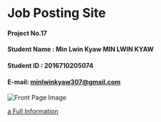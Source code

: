 # Job Posting Site

#### Project No.17
#### Student Name : Min Lwin Kyaw MIN LWIN KYAW
#### Student ID : 2016710205074
#### E-mail: minlwinkyaw307@gmail.com

![Front Page Image](https://res.cloudinary.com/minlwinkyaw/image/upload/v1593291479/minlwinkyaw/Job_posting_site/2_lhy84r.png)

[a Full Information](http://minlwinkyaw.com/project/?project=job_posting_website)

